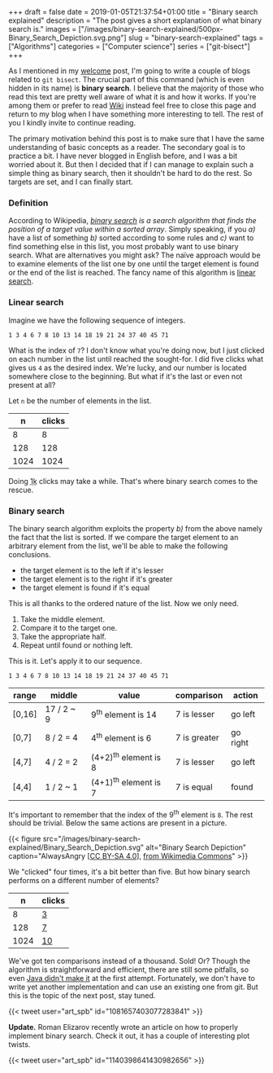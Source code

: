 +++ 
draft = false
date = 2019-01-05T21:37:54+01:00
title = "Binary search explained"
description = "The post gives a short explanation of what binary search is."
images = ["/images/binary-search-explained/500px-Binary_Search_Depiction.svg.png"]
slug = "binary-search-explained" 
tags = ["Algorithms"]
categories = ["Computer science"]
series = ["git-bisect"]
+++

As I mentioned in my [welcome](/posts/welcome/) post, I'm going to write a couple of blogs related to `git bisect`. The crucial part of this command (which is even hidden in its name) is **binary search**. I believe that the majority of those who read this text are pretty well aware of what it is and how it works. If you're among them or prefer to read [Wiki](https://en.wikipedia.org/wiki/Binary_search_algorithm) instead feel free to close this page and return to my blog when I have something more interesting to tell. The rest of you I kindly invite to continue reading.

The primary motivation behind this post is to make sure that I have the same understanding of basic concepts as a reader. The secondary goal is to practice a bit. I have never blogged in English before, and I was a bit worried about it. But then I decided that if I can manage to explain such a simple thing as binary search, then it shouldn't be hard to do the rest. So targets are set, and I can finally start.

### Definition

According to Wikipedia, *[binary search](https://en.wikipedia.org/wiki/Binary_search_algorithm) is a search algorithm that finds the position of a target value within a sorted array*. Simply speaking, if you *a)* have a list of something *b)* sorted according to some rules and *c)* want to find something else in this list, you most probably want to use binary search. What are alternatives you might ask? The naïve approach would be to examine elements of the list one by one until the target element is found or the end of the list is reached. The fancy name of this algorithm is [linear search](https://en.wikipedia.org/wiki/Linear_search).

### Linear search

Imagine we have the following sequence of integers.

`1 3 4 6 7 8 10 13 14 18 19 21 24 37 40 45 71`

What is the index of `7`? I don't know what you're doing now, but I just clicked on each number in the list until reached the sought-for. I did five clicks what gives us `4` as the desired index. We're lucky, and our number is located somewhere close to the beginning. But what if it's the last or even not present at all?

Let `n` be the number of elements in the list.

n|clicks
---|---
8|8
128|128
1024|1024

Doing <abbr title="1000">1k</abbr> clicks may take a while. That's where binary search comes to the rescue.

### Binary search

The binary search algorithm exploits the property *b)* from the above namely the fact that the list is sorted. If we compare the target element to an arbitrary element from the list, we'll be able to make the following conclusions.

- the target element is to the left if it's lesser
- the target element is to the right if it's greater
- the target element is found if it's equal

This is all thanks to the ordered nature of the list. Now we only need.

1. Take the middle element.
2. Compare it to the target one.
3. Take the appropriate half.
4. Repeat until found or nothing left.

This is it. Let's apply it to our sequence.

`1 3 4 6 7 8 10 13 14 18 19 21 24 37 40 45 71`

range|middle|value|comparison|action
---|---|---|---|---
[0,16] | 17 / 2 ~ 9 | 9<sup>th</sup> element is 14 | 7 is lesser | go left
[0,7] | 8 / 2 = 4 | 4<sup>th</sup> element is 6 | 7 is greater | go right
[4,7] | 4 / 2 = 2 | (4+2)<sup>th</sup> element is 8 | 7 is lesser | go left
[4,4] | 1 / 2 ~ 1 | (4+1)<sup>th</sup> element is 7 | 7 is equal | found

It's important to remember that the index of the 9<sup>th</sup> element is `8`. The rest should be trivial. Below the same actions are present in a picture.

{{< figure src="/images/binary-search-explained/Binary_Search_Depiction.svg" alt="Binary Search Depiction" caption="AlwaysAngry [[CC BY-SA 4.0](https://creativecommons.org/licenses/by-sa/4.0)], [from Wikimedia Commons](https://commons.wikimedia.org/wiki/File:Binary_Search_Depiction.svg)" >}}

We "clicked" four times, it's a bit better than five. But how binary search performs on a different number of elements?

n|clicks
---|---
8|[3](https://www.google.com/search?q=log2+8)
128|[7](https://www.google.com/search?q=log2+128)
1024|[10](https://www.google.com/search?q=log2+1024)

We've got ten comparisons instead of a thousand. Sold! Or? Though the algorithm is straightforward and efficient, there are still some pitfalls, so even [Java didn't make it](https://ai.googleblog.com/2006/06/extra-extra-read-all-about-it-nearly.html) at the first attempt. Fortunately, we don't have to write yet another implementation and can use an existing one from git. But this is the topic of the next post, stay tuned.

{{< tweet user="art_spb" id="1081657403077283841" >}}

**Update.** Roman Elizarov recently wrote an article on how to properly implement binary search. Check it out, it has a couple of interesting plot twists.

{{< tweet user="art_spb" id="1140398641430982656" >}}

